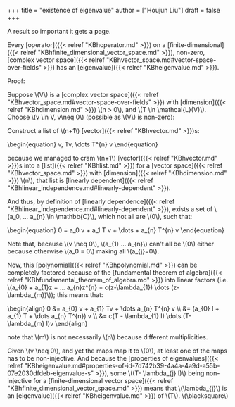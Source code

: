 +++
title = "existence of eigenvalue"
author = ["Houjun Liu"]
draft = false
+++

A result so important it gets a page.

Every [operator]({{< relref "KBhoperator.md" >}}) on a [finite-dimensional]({{< relref "KBhfinite_dimensional_vector_space.md" >}}), non-zero, [complex vector space]({{< relref "KBhvector_space.md#vector-space-over-fields" >}}) has an [eigenvalue]({{< relref "KBheigenvalue.md" >}}).

Proof:

Suppose \\(V\\) is a [complex vector space]({{< relref "KBhvector_space.md#vector-space-over-fields" >}}) with [dimension]({{< relref "KBhdimension.md" >}}) \\(n > 0\\), and \\(T \in \mathcal{L}(V)\\). Choose \\(v \in V, v\neq 0\\) (possible as \\(V\\) is non-zero):

Construct a list of \\(n+1\\) [vector]({{< relref "KBhvector.md" >}})s:

\begin{equation}
v, Tv, \dots T^{n} v
\end{equation}

because we managed to cram \\(n+1\\) [vector]({{< relref "KBhvector.md" >}})s into a [list]({{< relref "KBhlist.md" >}}) for a [vector space]({{< relref "KBhvector_space.md" >}}) with [dimension]({{< relref "KBhdimension.md" >}}) \\(n\\), that list is [linearly dependent]({{< relref "KBhlinear_independence.md#linearly-dependent" >}}).

And thus, by definition of [linearly dependence]({{< relref "KBhlinear_independence.md#linearly-dependent" >}}), exists a set of \\(a\_0, ... a\_{n} \in \mathbb{C}\\), which not all are \\(0\\), such that:

\begin{equation}
0 = a\_0 v + a\_1 T v + \dots + a\_{n} T^{n} v
\end{equation}

Note that, because \\(v \neq 0\\), \\(a\_{1} ... a\_{n}\\) can't all be \\(0\\) either because otherwise \\(a\_0 = 0\\) making all \\(a\_{j}=0\\).

Now, this [polynomial]({{< relref "KBhpolynomial.md" >}}) can be completely factored because of the [fundamental theorem of algebra]({{< relref "KBhfundamental_theorem_of_algebra.md" >}}) into linear factors (i.e. \\(a\_{0} + a\_{1}z + ... a\_{n}z^{n} = c(z-\lambda\_{1}) \dots (z- \lambda\_{m})\\)); this means that:

\begin{align}
0 &= a\_{0} v + a\_{1} Tv + \dots a\_{n} T^{n} v \\\\
&= (a\_{0} I + a\_{1} T + \dots a\_{n} T^{n}) v \\\\
&= c(T - \lambda\_{1} I) \dots (T- \lambda\_{m} I)v
\end{align}

note that \\(m\\) is not necessarily \\(n\\) because different multiplicities.

Given \\(v \neq 0\\), and yet the maps map it to \\(0\\), at least one of the maps has to be non-injective. And because the [properties of eigenvalues]({{< relref "KBheigenvalue.md#properties-of-id-7d742b39-4a4a-4a9d-a55b-07e2030dfdeb-eigenvalue-s" >}}), some \\((T- \lambda\_{j} I)\\) being non-injective for a [finite-dimensional vector space]({{< relref "KBhfinite_dimensional_vector_space.md" >}}) means that \\(\lambda\_{j}\\) is an [eigenvalue]({{< relref "KBheigenvalue.md" >}}) of \\(T\\). \\(\blacksquare\\)
